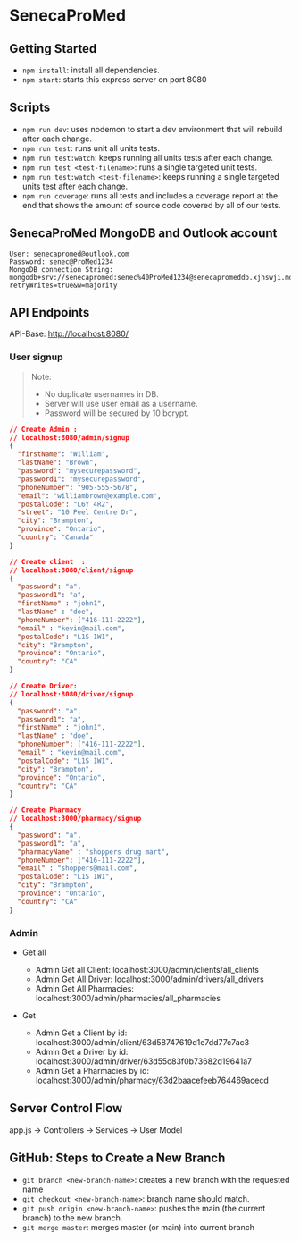 # SenecaProMed

## Getting Started

- `npm install`: install all dependencies.
- `npm start`: starts this express server on port 8080

## Scripts

- `npm run dev`: uses nodemon to start a dev environment that will rebuild after each change.
- `npm run test`: runs unit all units tests.
- `npm run test:watch`: keeps running all units tests after each change.
- `npm run test <test-filename>`: runs a single targeted unit tests.
- `npm run test:watch <test-filename>`: keeps running a single targeted units test after each change.
- `npm run coverage`: runs all tests and includes a coverage report at the end that shows the amount of source code covered by all of our tests.

## SenecaProMed MongoDB and Outlook account

    User: senecapromed@outlook.com
    Password: senec@ProMed1234
    MongoDB connection String: mongodb+srv://senecapromed:senec%40ProMed1234@senecapromeddb.xjhswji.mongodb.net/UsersDB?retryWrites=true&w=majority

## API Endpoints

API-Base: <http://localhost:8080/>

### User signup

> Note:
>
> - No duplicate usernames in DB.
> - Server will use user email as a username.
> - Password will be secured by 10 bcrypt.

``` JSON
// Create Admin :
// localhost:8080/admin/signup
{
  "firstName": "William",
  "lastName": "Brown",
  "password": "mysecurepassword",
  "password1": "mysecurepassword",
  "phoneNumber": "905-555-5678",
  "email": "williambrown@example.com",
  "postalCode": "L6Y 4R2",
  "street": "10 Peel Centre Dr",
  "city": "Brampton",
  "province": "Ontario",
  "country": "Canada"
}

// Create client  :
// localhost:8080/client/signup
{
  "password": "a",
  "password1": "a",
  "firstName" : "john1",
  "lastName" : "doe",
  "phoneNumber": ["416-111-2222"],
  "email" : "kevin@mail.com",
  "postalCode": "L1S 1W1",
  "city": "Brampton",
  "province": "Ontario",
  "country": "CA"
}

// Create Driver: 
// localhost:8080/driver/signup
{
  "password": "a",
  "password1": "a",
  "firstName" : "john1",
  "lastName" : "doe",
  "phoneNumber": ["416-111-2222"],
  "email" : "kevin@mail.com",
  "postalCode": "L1S 1W1",
  "city": "Brampton",
  "province": "Ontario",
  "country": "CA"
}

// Create Pharmacy
// localhost:3000/pharmacy/signup
{
  "password": "a",
  "password1": "a",
  "pharmacyName" : "shoppers drug mart",
  "phoneNumber": ["416-111-2222"],
  "email" : "shoppers@mail.com",
  "postalCode": "L1S 1W1",
  "city": "Brampton",
  "province": "Ontario",
  "country": "CA"
}
```

### Admin

- Get all
  - Admin Get all Client: localhost:3000/admin/clients/all_clients
  - Admin Get All Driver: localhost:3000/admin/drivers/all_drivers
  - Admin Get All Pharmacies: localhost:3000/admin/pharmacies/all_pharmacies

- Get
  - Admin Get a Client by id: localhost:3000/admin/client/63d58747619d1e7dd77c7ac3  
  - Admin Get a Driver by id: localhost:3000/admin/driver/63d55c83f0b73682d19641a7  
  - Admin Get a Pharmacies by id: localhost:3000/admin/pharmacy/63d2baacefeeb764469acecd  

## Server Control Flow

app.js -> Controllers -> Services -> User Model

## GitHub: Steps to Create a New Branch

- `git branch <new-branch-name>`: creates a new branch with the requested name
- `git checkout <new-branch-name>`: branch name should match.
- `git push origin <new-branch-name>`: pushes the main (the current branch) to the new branch.
- `git merge master`: merges master (or main) into current branch
